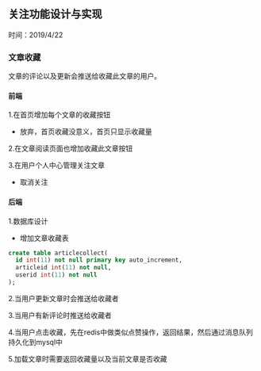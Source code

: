 ## 关注功能设计与实现
时间：2019/4/22
### 文章收藏

文章的评论以及更新会推送给收藏此文章的用户。

#### 前端

1.在首页增加每个文章的收藏按钮
  + 放弃，首页收藏没意义，首页只显示收藏量

2.在文章阅读页面也增加收藏此文章按钮

3.在用户个人中心管理关注文章
+ 取消关注

#### 后端
1.数据库设计
+ 增加文章收藏表
```sql
create table articlecollect(
  id int(11) not null primary key auto_increment,
  articleid int(11) not null,
  userid int(11) not null
);
```
2.当用户更新文章时会推送给收藏者

3.当用户有新评论时推送给收藏者

4.当用户点击收藏，先在redis中做类似点赞操作，返回结果，然后通过消息队列持久化到mysql中

5.加载文章时需要返回收藏量以及当前文章是否收藏